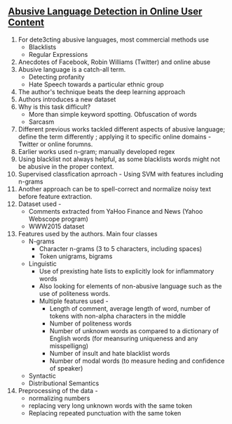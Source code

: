## [Abusive Language Detection in Online User Content](http://gdac.uqam.ca/WWW2016-Proceedings/proceedings/p145.pdf)
1. For dete3cting abusive languages, most commercial methods use
    * Blacklists
    * Regular Expressions
2. Anecdotes of Facebook, Robin Williams (Twitter) and online abuse
3. Abusive language is a catch-all term.
    * Detecting profanity
    * Hate Speech towards a particular ethnic group
4. The author's technique beats the deep learning approach
5. Authors introduces a new dataset
6. Why is this task difficult?
    * More than simple keyword spotting. Obfuscation of words
    * Sarcasm
7. Different previous works tackled different aspects of abusive language; define the term differently
; applying it to specific online domains - Twitter or online forumns.
8. Earlier works used n-gram; manually developed regex
9. Using blacklist not always helpful, as some blacklists words might not be abusive in the proper
context.
10. Supervised classfication aprroach - Using SVM with features including n-grams
11. Another approach can be to spell-correct and normalize noisy text before feature extraction.
12. Dataset used - 
    * Comments extracted from YaHoo Finance and News (Yahoo Webscope program)
    * WWW2015 dataset
13. Features used by the authors. Main four classes
    * N-grams
        * Character n-grams (3 to 5 characters, including spaces)
        * Token unigrams, bigrams
    * Linguistic
        * Use of prexisting hate lists to explicitly look for inflammatory words
        * Also looking for elements of non-abusive language such as the use of politeness words.
        * Multiple features used -
            * Length of comment, average length of word, number of tokens with non-alpha characters in the middle
            * Number of politeness words
            * Number of unknown words as compared to a dictionary of English words (for meansuring uniqueness and any misspelligng)
            * Number of insult and hate blacklist words
            * Number of modal words (to measure heding and confidence of speaker)
    * Syntactic
    * Distributional Semantics
14. Preprocessing of the data - 
    * normalizing numbers
    * replacing very long unknown words with the same token
    * Replacing repeated punctuation with the same token
